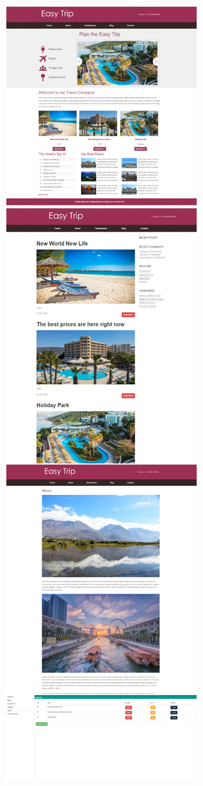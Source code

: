 ![Des](ScreenShots/c1.PNG)
![Des](ScreenShots/c2.PNG)
![Des](ScreenShots/c3.PNG)
![Des](ScreenShots/c4.PNG)
